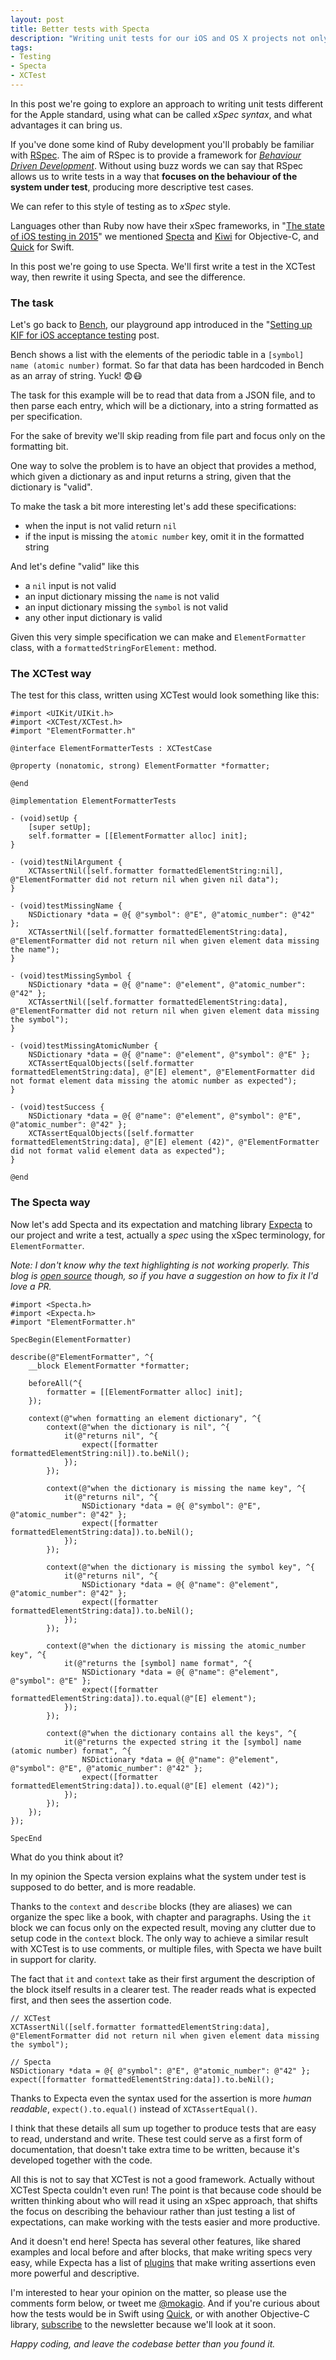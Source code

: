 ```yaml
---
layout: post
title: Better tests with Specta
description: "Writing unit tests for our iOS and OS X projects not only is important, but should be always part of the development cycle. As such the way we write the tests is as important, and having the option to write tests that easily explain their purpose can drastically increase the quality of the suite. Specta and Expecta are two libraries that provide a different way to writing tests than XCTest, let's see what we can gain by using such approach."
tags:
- Testing
- Specta
- XCTest
---
```


In this post we're going to explore an approach to writing unit tests different for the Apple standard, using what can be called _xSpec syntax_, and what advantages it can bring us.

If you've done some kind of Ruby development you'll probably be familiar with [RSpec](http://rspec.info/). The aim of RSpec is to provide a framework for _[Behaviour Driven Development](http://en.wikipedia.org/wiki/Behavior-driven_development)_. Without using buzz words we can say that RSpec allows us to write tests in a way that **focuses on the behaviour of the system under test**, producing more descriptive test cases.

We can refer to this style of testing as to _xSpec_ style.

Languages other than Ruby now have their xSpec frameworks, in "[The state of iOS testing in 2015](https://mokacoding.com/blog/ios-testing-in-2015/)" we mentioned [Specta](https://github.com/specta/specta) and [Kiwi](https://github.com/Kiwi-BDD/Kiwi) for Objective-C, and [Quick](https://github.com/Quick/Quick) for Swift.

In this post we're going to use Specta. We'll first write a test in the XCTest way, then rewrite it using Specta, and see the difference.

### The task

Let's go back to [Bench](https://github.com/mokacoding/Bench), our playground app introduced in the "[Setting up KIF for iOS acceptance testing](https://mokacoding.com/blog/setting-up-kif-for-ios-acceptance-testing/) post.

Bench shows a list with the elements of the periodic table in a `[symbol] name (atomic number)` format. So far that data has been hardcoded in Bench as an array of string. Yuck! 😨😷

The task for this example will be to read that data from a JSON file, and to then parse each entry, which will be a dictionary, into a string formatted as per specification.

For the sake of brevity we'll skip reading from file part and focus only on the formatting bit.

One way to solve the problem is to have an object that provides a method, which given a dictionary as and input returns a string, given that the dictionary is "valid".

To make the task a bit more interesting let's add these specifications:

* when the input is not valid return `nil`
* if the input is missing the `atomic number` key, omit it in the formatted string

And let's define "valid" like this

* a `nil` input is not valid
* an input dictionary missing the `name` is not valid
* an input dictionary missing the `symbol` is not valid
* any other input dictionary is valid

Given this very simple specification we can make and `ElementFormatter` class, with a `formattedStringForElement:` method.

### The XCTest way

The test for this class, written using XCTest would look something like this:

```objc
#import <UIKit/UIKit.h>
#import <XCTest/XCTest.h>
#import "ElementFormatter.h"

@interface ElementFormatterTests : XCTestCase

@property (nonatomic, strong) ElementFormatter *formatter;

@end

@implementation ElementFormatterTests

- (void)setUp {
    [super setUp];
    self.formatter = [[ElementFormatter alloc] init];
}

- (void)testNilArgument {
    XCTAssertNil([self.formatter formattedElementString:nil], @"ElementFormatter did not return nil when given nil data");
}

- (void)testMissingName {
    NSDictionary *data = @{ @"symbol": @"E", @"atomic_number": @"42" };
    XCTAssertNil([self.formatter formattedElementString:data], @"ElementFormatter did not return nil when given element data missing the name");
}

- (void)testMissingSymbol {
    NSDictionary *data = @{ @"name": @"element", @"atomic_number": @"42" };
    XCTAssertNil([self.formatter formattedElementString:data], @"ElementFormatter did not return nil when given element data missing the symbol");
}

- (void)testMissingAtomicNumber {
    NSDictionary *data = @{ @"name": @"element", @"symbol": @"E" };
    XCTAssertEqualObjects([self.formatter formattedElementString:data], @"[E] element", @"ElementFormatter did not format element data missing the atomic number as expected");
}

- (void)testSuccess {
    NSDictionary *data = @{ @"name": @"element", @"symbol": @"E", @"atomic_number": @"42" };
    XCTAssertEqualObjects([self.formatter formattedElementString:data], @"[E] element (42)", @"ElementFormatter did not format valid element data as expected");
}

@end
```

### The Specta way

Now let's add Specta and its expectation and matching library [Expecta](https://github.com/specta/expecta) to our project and write a test, actually a _spec_ using the xSpec terminology, for `ElementFormatter`.

_Note: I don't know why the text highlighting is not working properly. This blog is [open source](https://github.com/mokagio/mokacoding/) though, so if you have a suggestion on how to fix it I'd love a PR._

```objc
#import <Specta.h>
#import <Expecta.h>
#import "ElementFormatter.h"

SpecBegin(ElementFormatter)

describe(@"ElementFormatter", ^{
    __block ElementFormatter *formatter;
    
    beforeAll(^{
        formatter = [[ElementFormatter alloc] init];
    });
    
    context(@"when formatting an element dictionary", ^{
        context(@"when the dictionary is nil", ^{
            it(@"returns nil", ^{
                expect([formatter formattedElementString:nil]).to.beNil();
            });
        });
        
        context(@"when the dictionary is missing the name key", ^{
            it(@"returns nil", ^{
                NSDictionary *data = @{ @"symbol": @"E", @"atomic_number": @"42" };
                expect([formatter formattedElementString:data]).to.beNil();
            });
        });
        
        context(@"when the dictionary is missing the symbol key", ^{
            it(@"returns nil", ^{
                NSDictionary *data = @{ @"name": @"element", @"atomic_number": @"42" };
                expect([formatter formattedElementString:data]).to.beNil();
            });
        });
        
        context(@"when the dictionary is missing the atomic_number key", ^{
            it(@"returns the [symbol] name format", ^{
                NSDictionary *data = @{ @"name": @"element", @"symbol": @"E" };
                expect([formatter formattedElementString:data]).to.equal(@"[E] element");
            });
        });
        
        context(@"when the dictionary contains all the keys", ^{
            it(@"returns the expected string it the [symbol] name (atomic number) format", ^{
                NSDictionary *data = @{ @"name": @"element", @"symbol": @"E", @"atomic_number": @"42" };
                expect([formatter formattedElementString:data]).to.equal(@"[E] element (42)");
            });
        });
    });
});

SpecEnd
```

What do you think about it?

In my opinion the Specta version explains what the system under test is supposed to do better, and is more readable.

Thanks to the `context` and `describe` blocks (they are aliases) we can organize the spec like a book, with chapter and paragraphs. Using the `it` block we can focus only on the expected result, moving any clutter due to setup code in the `context` block. The only way to achieve a similar result with XCTest is to use comments, or multiple files, with Specta we have built in support for clarity.

The fact that `it` and `context` take as their first argument the description of the block itself results in a clearer test. The reader reads what is expected first, and then sees the assertion code.

```objc
// XCTest
XCTAssertNil([self.formatter formattedElementString:data], @"ElementFormatter did not return nil when given element data missing the symbol");

// Specta
NSDictionary *data = @{ @"symbol": @"E", @"atomic_number": @"42" };
expect([formatter formattedElementString:data]).to.beNil();
```

Thanks to Expecta even the syntax used for the assertion is more _human readable_, `expect().to.equal()` instead of `XCTAssertEqual()`.

I think that these details all sum up together to produce tests that are easy to read, understand and write. These test could serve as a first form of documentation, that doesn't take extra time to be written, because it's developed together with the code.

All this is not to say that XCTest is not a good framework. Actually without XCTest Specta couldn't even run! The point is that because code should be written thinking about who will read it using an xSpec approach, that shifts the focus on describing the behaviour rather than just testing a list of expectations, can make working with the tests easier and more productive.

And it doesn't end here! Specta has several other features, like shared examples and local before and after blocks, that make writing specs very easy, while Expecta has a list of [plugins](https://cocoapods.org/?q=expecta) that make writing assertions even more powerful and descriptive.

I'm interested to hear your opinion on the matter, so please use the comments form below, or tweet me [@mokagio](https://twitter.com/mokagio). And if you're curious about how the tests would be in Swift using [Quick](https://github.com/Quick/Quick),  or with another Objective-C library, [subscribe](/#subscribe) to the newsletter because we'll look at it soon.

_Happy coding, and leave the codebase better than you found it._
